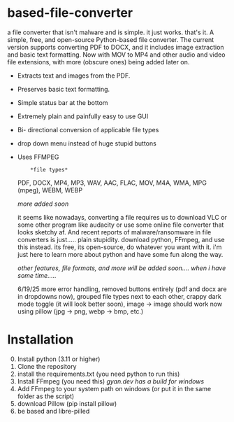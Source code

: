 # based-file-converter
a file converter that isn't malware and is simple. it just works. that's it.
A simple, free, and open-source Python-based file converter. The current version supports converting PDF to DOCX, and it includes image extraction and basic text formatting. Now with MOV to MP4 and other audio and video file extensions, with more (obscure ones) being added later on.

- Extracts text and images from the PDF.
- Preserves basic text formatting.
- Simple status bar at the bottom
- Extremely plain and painfully easy to use GUI
- Bi- directional conversion of applicable file types
- drop down menu instead of huge stupid buttons
- Uses FFMPEG 
 
          *file types*
  PDF, DOCX, MP4, MP3, WAV, AAC, FLAC, MOV, M4A, WMA, MPG (mpeg), WEBM, WEBP

  *more added soon*
  

  it seems like nowadays, converting a file requires us to download VLC or some other program like audacity or use
  some online file converter that looks sketchy af. And recent reports of malware/ransomware in file converters is just.....
  plain stupidity. download python, FFmpeg, and use this instead. its free, its open-source, do
  whatever you want with it. i'm just here to learn more about python and have some fun along the way.

  *other features, file formats, and more will be added soon.... when i have some time.....*

  6/19/25
  more error handling,
  removed buttons entirely (pdf and docx are in dropdowns now),
  grouped file types next to each other,
  crappy dark mode toggle (it will look better soon),
  image -> image should work now using pillow (jpg -> png, webp -> bmp, etc.)
  







# Installation
0. Install python (3.11 or higher)
1. Clone the repository
2. install the requirements.txt (you need python to run this)
3. Install FFmpeg (you need this) *gyan.dev has a build for windows*
4. Add FFmpeg to your system path on windows (or put it in the same folder as the script)
5. download Pillow (pip install pillow)
6. be based and libre-pilled

